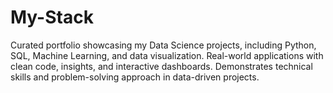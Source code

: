 # My-Stack
Curated portfolio showcasing my Data Science projects, including Python, SQL, Machine Learning, and data visualization. Real-world applications with clean code, insights, and interactive dashboards. Demonstrates technical skills and problem-solving approach in data-driven projects.
